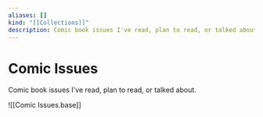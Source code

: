 ```yaml
---
aliases: []
kind: "[[Collections]]"
description: Comic book issues I've read, plan to read, or talked about.
---
```

# Comic Issues
Comic book issues I've read, plan to read, or talked about.

![[Comic Issues.base]]
